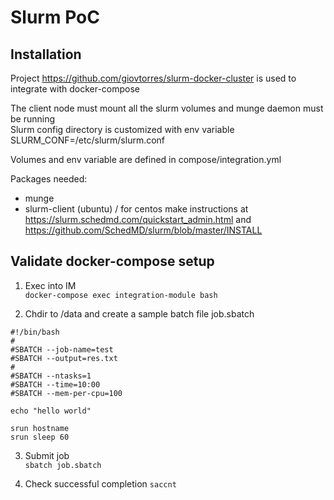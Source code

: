 # Slurm PoC

## Installation

Project https://github.com/giovtorres/slurm-docker-cluster is used to integrate with docker-compose  

The client node must mount all the slurm volumes and munge daemon must be running   
Slurm config directory is customized with env variable SLURM_CONF=/etc/slurm/slurm.conf  

Volumes and env variable are defined in compose/integration.yml  


Packages needed: 
* munge
* slurm-client (ubuntu) / for centos make instructions at https://slurm.schedmd.com/quickstart_admin.html and https://github.com/SchedMD/slurm/blob/master/INSTALL 

## Validate docker-compose setup

1. Exec into IM  
`docker-compose exec integration-module bash`

2. Chdir to /data and create a sample batch file job.sbatch

```
#!/bin/bash
#
#SBATCH --job-name=test
#SBATCH --output=res.txt
#
#SBATCH --ntasks=1
#SBATCH --time=10:00
#SBATCH --mem-per-cpu=100

echo "hello world"

srun hostname
srun sleep 60

```

3. Submit job  
`sbatch job.sbatch `

4. Check successful completion
`saccnt`